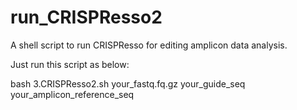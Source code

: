# run_CRISPResso2
A shell script to run CRISPResso for editing amplicon data analysis.

Just run this script as below:

bash 3.CRISPResso2.sh your_fastq.fq.gz your_guide_seq your_amplicon_reference_seq


